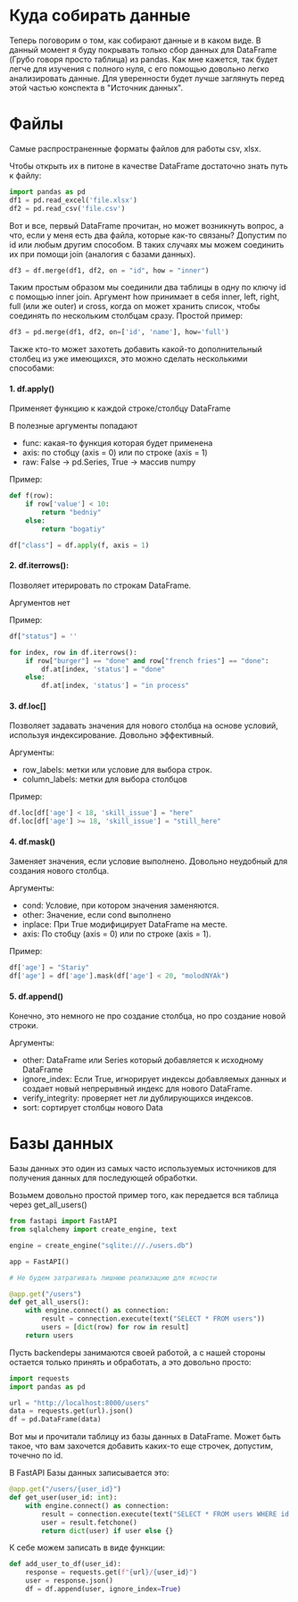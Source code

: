# Куда собирать данные

Теперь поговорим о том, как собирают данные и в каком виде. В данный момент я буду покрывать только сбор данных для DataFrame (Грубо говоря просто таблица) из pandas. Как мне кажется, так будет легче для изучения с полного нуля, с его помощью довольно легко анализировать данные. Для уверенности будет лучше заглянуть перед этой частью конспекта в "Источник данных".

# Файлы

Самые распространенные форматы файлов для работы csv, xlsx.

Чтобы открыть их в питоне в качестве DataFrame достаточно знать путь к файлу:

``` python
import pandas as pd
df1 = pd.read_excel('file.xlsx')
df2 = pd.read_csv('file.csv')
```

Вот и все, первый DataFrame прочитан, но может возникнуть вопрос, а что, если у меня есть два файла, которые как-то связаны? Допустим по id или любым другим способом. В таких случаях мы можем соединить их при помощи join (аналогия с базами данных).

``` python
df3 = df.merge(df1, df2, on = "id", how = "inner")
```

Таким простым образом мы соединили два таблицы в одну по ключу id с помощью inner join. Аргумент how принимает в себя inner, left, right, full (или же outer) и cross, когда on может хранить список, чтобы соединять по нескольким столбцам сразу. Простой пример:

``` python
df3 = pd.merge(df1, df2, on=['id', 'name'], how='full')
```

Также кто-то может захотеть добавить какой-то дополнительный столбец из уже имеющихся, это можно сделать несколькими способами:

#### 1. df.apply()

Применяет функцию к каждой строке/столбцу DataFrame

В полезные аргументы попадают
- func: какая-то функция которая будет применена
- axis: по стобцу (axis = 0) или по строке (axis = 1)
- raw: False -> pd.Series, True -> массив numpy

Пример:

``` python
def f(row):
	if row['value'] < 10:
		return "bedniy"
	else:
		return "bogatiy"

df["class"] = df.apply(f, axis = 1)
```

#### 2. df.iterrows():

Позволяет итерировать по строкам DataFrame.

Аргументов нет

Пример:

``` python
df["status"] = ''

for index, row in df.iterrows():
	if row["burger"] == "done" and row["french fries"] == "done":
		df.at[index, 'status'] = "done"
	else:
		df.at[index, 'status'] = "in process"
```

#### 3. df.loc\[\]

Позволяет задавать значения для нового столбца на основе условий, используя индексирование. Довольно эффективный.

Аргументы:
- row_labels: метки или условие для выбора строк.
- column_labels: метки для выбора столбцов

Пример:

``` python
df.loc[df['age'] < 18, 'skill_issue'] = "here"
df.loc[df['age'] >= 18, 'skill_issue'] = "still_here"
```

#### 4. df.mask()

Заменяет значения, если условие выполнено. Довольно неудобный для создания нового столбца.

Аргументы:
- cond: Условие, при котором значения заменяются.
- other: Значение, если cond выполнено
- inplace: При True модифицирует DataFrame на месте.
- axis: По стобцу (axis = 0) или по строке (axis = 1).

Пример:

``` python
df['age'] = "Stariy"
df['age'] = df['age'].mask(df['age'] < 20, "molodNYAk")
```

#### 5. df.append()

Конечно, это немного не про создание столбца, но про создание новой строки.

Аргументы:
- other: DataFrame или Series который добавляется к исходному DataFrame
- ignore_index: Если True, игнорирует индексы добавляемых данных и создает новый непрерывный индекс для нового DataFrame.
- verify_integrity: проверяет нет ли дублирующихся индексов.
- sort: сортирует столбцы нового Data

# Базы данных

Базы данных это один из самых часто используемых источников для получения данных для последующей обработки.

Возьмем довольно простой пример того, как передается вся таблица через get_all_users()

``` python
from fastapi import FastAPI
from sqlalchemy import create_engine, text

engine = create_engine("sqlite:///./users.db")

app = FastAPI()

# Не будем затрагивать лишнюю реализацию для ясности

@app.get("/users")
def get_all_users():
    with engine.connect() as connection:
        result = connection.execute(text("SELECT * FROM users"))
        users = [dict(row) for row in result]
    return users
```

Пусть backendеры занимаются своей работой, а с нашей стороны остается только принять и обработать, а это довольно просто:

``` python
import requests
import pandas as pd

url = "http://localhost:8000/users"
data = requests.get(url).json()
df = pd.DataFrame(data)
```

Вот мы и прочитали таблицу из базы данных в DataFrame. Может быть такое, что вам захочется добавить каких-то еще строчек, допустим, точечно по id.

В FastAPI Базы данных записывается это:

``` python
@app.get("/users/{user_id}")
def get_user(user_id: int):
    with engine.connect() as connection:
        result = connection.execute(text("SELECT * FROM users WHERE id = :id"), {"id": user_id})
        user = result.fetchone()
        return dict(user) if user else {}
```

К себе можем записать в виде функции:

``` python
def add_user_to_df(user_id):
    response = requests.get(f"{url}/{user_id}")
    user = response.json()
	df = df.append(user, ignore_index=True)
```


